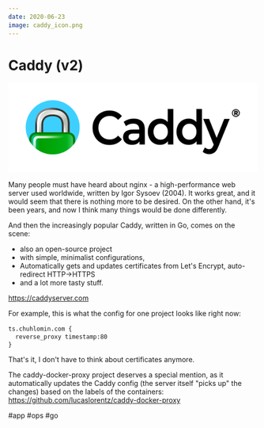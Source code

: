 ```yaml
---
date: 2020-06-23
image: caddy_icon.png
---
```


# Caddy (v2)

![Caddy logo](caddy.png "Caddy logo")

Many people must have heard about nginx - a high-performance web server used worldwide, written by Igor Sysoev (2004).
It works great, and it would seem that there is nothing more to be desired. On the other hand, it's been years, and now I think many things would be done differently.

And then the increasingly popular Caddy, written in Go, comes on the scene:

- also an open-source project
- with simple, minimalist configurations,
- Automatically gets and updates certificates from Let's Encrypt, auto-redirect HTTP→HTTPS
- and a lot more tasty stuff.

https://caddyserver.com

For example, this is what the config for one project looks like right now:

```caddyfile
ts.chuhlomin.com {
  reverse_proxy timestamp:80
}
```

That's it, I don't have to think about certificates anymore.

The caddy-docker-proxy project deserves a special mention, as it automatically updates the Caddy config (the server itself "picks up" the changes) based on the labels of the containers:
https://github.com/lucaslorentz/caddy-docker-proxy

#app #ops #go

